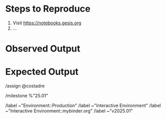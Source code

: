 # Steps to Reproduce

1. Visit https://notebooks.gesis.org
2. ...

# Observed Output

# Expected Output

<!-- GitLab quick actions -->

/assign @costadre

/milestone %"25.01"

/label ~"Environment::Production"
/label ~"Interactive Environment"
/label ~"Interactive Environment::mybinder.org"
/label ~"v2025.01"
